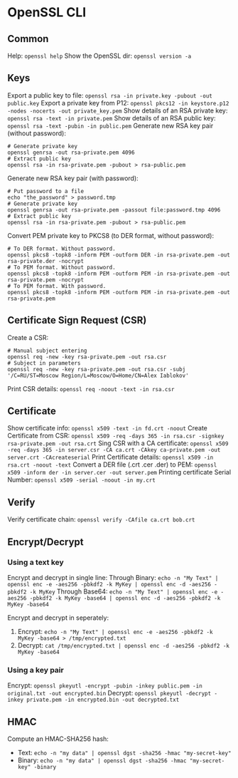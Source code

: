 # OpenSSL CLI

## Common
Help: `openssl help`
Show the OpenSSL dir: `openssl version -a`

## Keys
Export a public key to file: `openssl rsa -in private.key -pubout -out public.key`
Export a private key from P12: `openssl pkcs12 -in keystore.p12 -nodes -nocerts -out private_key.pem`
Show details of an RSA private key: `openssl rsa -text -in private.pem`
Show details of an RSA public key: `openssl rsa -text -pubin -in public.pem`
Generate new RSA key pair (without password):
```
# Generate private key
openssl genrsa -out rsa-private.pem 4096
# Extract public key
openssl rsa -in rsa-private.pem -pubout > rsa-public.pem
```
Generate new RSA key pair (with password):
```
# Put password to a file
echo "the_password" > password.tmp
# Generate private key
openssl genrsa -out rsa-private.pem -passout file:password.tmp 4096
# Extract public key
openssl rsa -in rsa-private.pem -pubout > rsa-public.pem
```
Convert PEM private key to PKCS8 (to DER format, without password):
```
# To DER format. Without password.
openssl pkcs8 -topk8 -inform PEM -outform DER -in rsa-private.pem -out rsa-private.der -nocrypt
# To PEM format. Without password.
openssl pkcs8 -topk8 -inform PEM -outform PEM -in rsa-private.pem -out rsa-private.pem -nocrypt
# To PEM format. With password.
openssl pkcs8 -topk8 -inform PEM -outform PEM -in rsa-private.pem -out rsa-private.pem
```

## Certificate Sign Request (CSR)
Create a CSR:
```
# Manual subject entering
openssl req -new -key rsa-private.pem -out rsa.csr
# Subject in parameters
openssl req -new -key rsa-private.pem -out rsa.csr -subj '/C=RU/ST=Moscow Region/L=Moscow/O=Home/CN=Alex Iablokov'
```
Print CSR details: `openssl req -noout -text -in rsa.csr`

## Certificate
Show certificate info: `openssl x509 -text -in fd.crt -noout`
Create Certificate from CSR: `openssl x509 -req -days 365 -in rsa.csr -signkey rsa-private.pem -out rsa.crt`
Sing CSR with a CA certificate: `openssl x509 -req -days 365 -in server.csr -CA ca.crt -CAkey ca-private.pem -out server.crt -CAcreateserial`
Print Certificate details: `openssl x509 -in rsa.crt -noout -text`
Convert a DER file (.crt .cer .der) to PEM: `openssl x509 -inform der -in server.cer -out server.pem`
Printing certificate Serial Number: `openssl x509 -serial -noout -in my.crt`

## Verify
Verify certificate chain: `openssl verify -CAfile ca.crt bob.crt`

## Encrypt/Decrypt

### Using a text key
Encrypt and decrypt in single line:
Through Binary: `echo -n "My Text" | openssl enc -e -aes256 -pbkdf2 -k MyKey | openssl enc -d -aes256 -pbkdf2 -k MyKey`
Through Base64: `echo -n "My Text" | openssl enc -e -aes256 -pbkdf2 -k MyKey -base64 | openssl enc -d -aes256 -pbkdf2 -k MyKey -base64`

Encrypt and decrypt in seperately:
1. Encrypt: `echo -n "My Text" | openssl enc -e -aes256 -pbkdf2 -k MyKey -base64 > /tmp/encrypted.txt`
2. Decrypt: `cat /tmp/encrypted.txt | openssl enc -d -aes256 -pbkdf2 -k MyKey -base64`

### Using a key pair
Encrypt: `openssl pkeyutl -encrypt -pubin -inkey public.pem -in original.txt -out encrypted.bin`
Decrypt: `openssl pkeyutl -decrypt -inkey private.pem -in encrypted.bin -out decrypted.txt`

## HMAC
Compute an HMAC-SHA256 hash:
- Text: `echo -n "my data" | openssl dgst -sha256 -hmac "my-secret-key"`
- Binary: `echo -n "my data" | openssl dgst -sha256 -hmac "my-secret-key" -binary`
